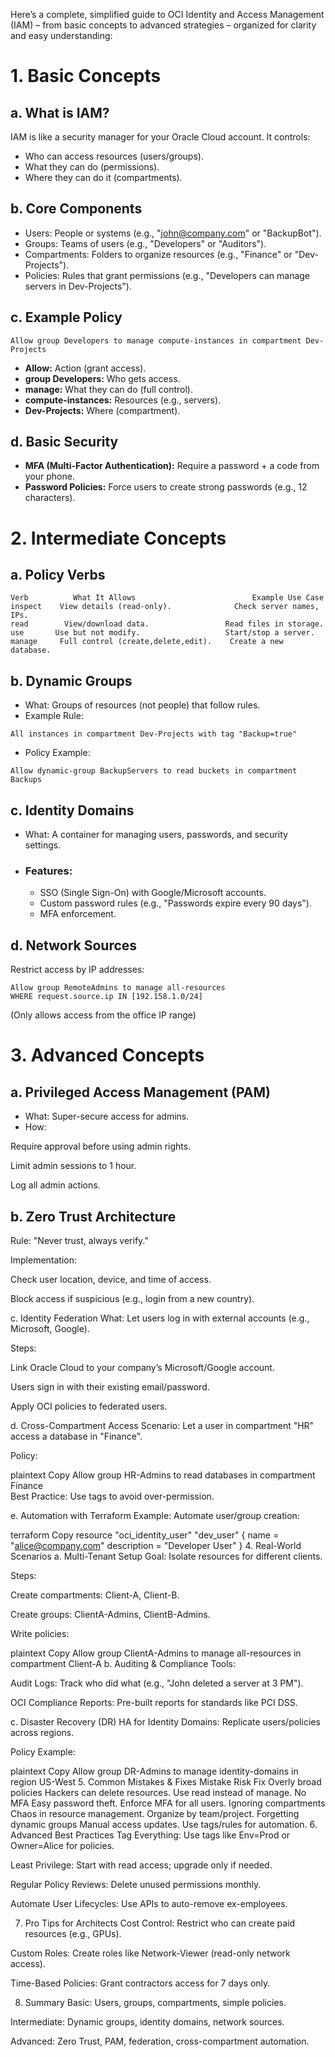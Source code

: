 Here’s a complete, simplified guide to OCI Identity and Access Management (IAM) – from basic concepts to advanced strategies – organized for clarity and easy understanding:

# 1. Basic Concepts
## a. What is IAM?
IAM is like a security manager for your Oracle Cloud account. 
It controls:
* Who can access resources (users/groups).
* What they can do (permissions).
* Where they can do it (compartments).

## b. Core Components
* Users: People or systems (e.g., "john@company.com" or "BackupBot").
* Groups: Teams of users (e.g., "Developers" or "Auditors").
* Compartments: Folders to organize resources (e.g., "Finance" or "Dev-Projects").
* Policies: Rules that grant permissions (e.g., "Developers can manage servers in Dev-Projects").

## c. Example Policy
```
Allow group Developers to manage compute-instances in compartment Dev-Projects
```

- **Allow:** Action (grant access).
- **group Developers:** Who gets access.
- **manage:** What they can do (full control).
- **compute-instances:** Resources (e.g., servers).
- **Dev-Projects:** Where (compartment).

## d. Basic Security
- **MFA (Multi-Factor Authentication):** Require a password + a code from your phone.
- **Password Policies:** Force users to create strong passwords (e.g., 12 characters).

# 2. Intermediate Concepts
## a. Policy Verbs
```
Verb	      What It Allows	                      Example Use Case
inspect	   View details (read-only).	          Check server names, IPs.
read        View/download data.	                Read files in storage.
use	      Use but not modify.	                Start/stop a server.
manage	   Full control (create,delete,edit).	 Create a new database.
```
## b. Dynamic Groups
- What: Groups of resources (not people) that follow rules.
- Example Rule:
```
All instances in compartment Dev-Projects with tag "Backup=true"
```
- Policy Example:
```
Allow dynamic-group BackupServers to read buckets in compartment Backups
```
## c. Identity Domains
- What: A container for managing users, passwords, and security settings.
- ### Features:
   - SSO (Single Sign-On) with Google/Microsoft accounts.
   - Custom password rules (e.g., "Passwords expire every 90 days").
   - MFA enforcement.

## d. Network Sources
Restrict access by IP addresses:
```
Allow group RemoteAdmins to manage all-resources  
WHERE request.source.ip IN [192.158.1.0/24]
```
(Only allows access from the office IP range)

# 3. Advanced Concepts

## a. Privileged Access Management (PAM)
- What: Super-secure access for admins.
- How:

Require approval before using admin rights.

Limit admin sessions to 1 hour.

Log all admin actions.

## b. Zero Trust Architecture
Rule: "Never trust, always verify."

Implementation:

Check user location, device, and time of access.

Block access if suspicious (e.g., login from a new country).

c. Identity Federation
What: Let users log in with external accounts (e.g., Microsoft, Google).

Steps:

Link Oracle Cloud to your company’s Microsoft/Google account.

Users sign in with their existing email/password.

Apply OCI policies to federated users.

d. Cross-Compartment Access
Scenario: Let a user in compartment "HR" access a database in "Finance".

Policy:

plaintext
Copy
Allow group HR-Admins to read databases in compartment Finance  
Best Practice: Use tags to avoid over-permission.

e. Automation with Terraform
Example: Automate user/group creation:

terraform
Copy
resource "oci_identity_user" "dev_user" {
  name = "alice@company.com"
  description = "Developer User"
}
4. Real-World Scenarios
a. Multi-Tenant Setup
Goal: Isolate resources for different clients.

Steps:

Create compartments: Client-A, Client-B.

Create groups: ClientA-Admins, ClientB-Admins.

Write policies:

plaintext
Copy
Allow group ClientA-Admins to manage all-resources in compartment Client-A
b. Auditing & Compliance
Tools:

Audit Logs: Track who did what (e.g., "John deleted a server at 3 PM").

OCI Compliance Reports: Pre-built reports for standards like PCI DSS.

c. Disaster Recovery (DR)
HA for Identity Domains: Replicate users/policies across regions.

Policy Example:

plaintext
Copy
Allow group DR-Admins to manage identity-domains in region US-West
5. Common Mistakes & Fixes
Mistake	Risk	Fix
Overly broad policies	Hackers can delete resources.	Use read instead of manage.
No MFA	Easy password theft.	Enforce MFA for all users.
Ignoring compartments	Chaos in resource management.	Organize by team/project.
Forgetting dynamic groups	Manual access updates.	Use tags/rules for automation.
6. Advanced Best Practices
Tag Everything: Use tags like Env=Prod or Owner=Alice for policies.

Least Privilege: Start with read access; upgrade only if needed.

Regular Policy Reviews: Delete unused permissions monthly.

Automate User Lifecycles: Use APIs to auto-remove ex-employees.

7. Pro Tips for Architects
Cost Control: Restrict who can create paid resources (e.g., GPUs).

Custom Roles: Create roles like Network-Viewer (read-only network access).

Time-Based Policies: Grant contractors access for 7 days only.

8. Summary
Basic: Users, groups, compartments, simple policies.

Intermediate: Dynamic groups, identity domains, network sources.

Advanced: Zero Trust, PAM, federation, cross-compartment automation.
